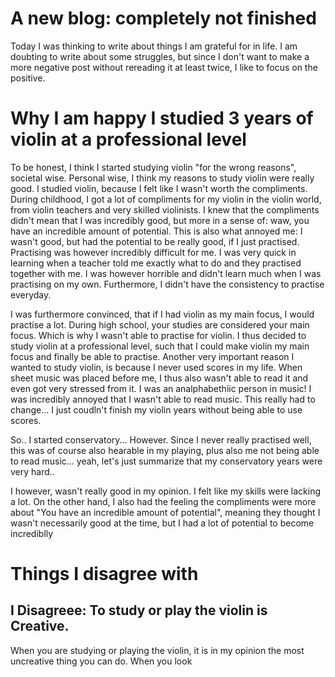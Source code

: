 # A new blog: completely not finished

Today I was thinking to write about things I am grateful for in life. I am doubting to write about some struggles, but since I don't want to make a more negative post without rereading it at least twice, I like to focus on the positive.

# Why I am happy I studied 3 years of violin at a professional level

To be honest, I think I started studying violin "for the wrong reasons", societal wise. Personal wise, I think my reasons to study violin were really good. I studied violin, because I felt like I wasn't worth the compliments. During childhood, I got a lot of compliments for my violin in the violin world, from violin teachers and very skilled violinists. I knew that the compliments didn't mean that I was incredibly good, but more in a sense of: waw, you have an incredible amount of potential. This is also what annoyed me: I wasn't good, but had the potential to be really good, if I just practised. Practising was however incredibly difficult for me. I was very quick in learning when a teacher told me exactly what to do and they practised together with me. I was however horrible and didn't learn much when I was practising on my own. Furthermore, I didn't have the consistency to practise everyday. 

I was furthermore convinced, that if I had violin as my main focus, I would practise a lot. During high school, your studies are considered your main focus. Which is why I wasn't able to practise for violin. I thus decided to study violin at a professional level, such that I could make violin my main focus and finally be able to practise. Another very important reason I wanted to study violin, is because I never used scores in my life. When sheet music was placed before me, I thus also wasn't able to read it and even got very stressed from it. I was an analphabethiic person in music! I was incredibly annoyed that I wasn't able to read music. This really had to change... I just coudln't finish my violin years without being able to use scores.

So.. I started conservatory... However. Since I never really practised well, this was of course also hearable in my playing, plus also me not being able to read music... yeah, let's just summarize that my conservatory years were very hard..



I however, wasn't really good in my opinion. I felt like my skills were lacking a lot. On the other hand, I also had the feeling the compliments were more about "You have an incredible amount of potential", meaning they thought I wasn't necessarily good at the time, but I had a lot of potential to become incrediblly 

# Things I disagree with

## I Disagreee: To study or play the violin is Creative.

When you are studying or playing the violin, it is in my opinion the most uncreative thing you can do. When you look 
